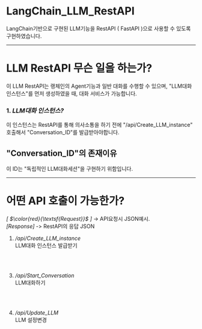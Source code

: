 # LangChain_LLM_RestAPI
LangChain기반으로 구현된 LLM기능을 RestAPI ( FastAPI )으로 사용할 수 있도록 구현하였습니다. 

---

# LLM RestAPI 무슨 일을 하는가?
이 LLM RestAPI는 랭체인의 Agent기능과 일반 대화를 수행할 수 있으며, "LLM대화 인스턴스"를 먼저 생성하였을 때, 대화 서비스가 가능합니다. 

### 1. *LLM대화 인스턴스?*<br>
이 인스턴스는 RestAPI를 통해 의사소통을 하기 전에 "/api/Create_LLM_instance" 호출해서 "Conversation_ID"를 발급받아야합니다.<br>
## "Conversation_ID"의 존재이유<br>
이 ID는 "독립적인 LLM대화세션"을 구현하기 위함입니다. 

---
# 어떤 API 호출이 가능한가?

*[
$\color{red}{\textsf{Request}}$
]* -> API요청시 JSON예시.<br>
*[Response]* -> RestAPI의 응답 JSON<br>

1. */api/Create_LLM_instance*<br>
LLM대화 인스턴스 발급받기



<br><br>

3. */api/Start_Conversation*<br>
LLM대화하기

<br><br>

4. */api/Update_LLM*<br>
LLM 설정변경

